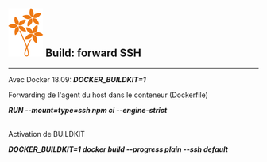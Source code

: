 ## ![bouquet](images/bouquet_small.svg) Build: forward SSH
---
Avec Docker 18.09: ***DOCKER_BUILDKIT=1***  

Forwarding de l'agent du host dans le conteneur (Dockerfile)

***RUN --mount=type=ssh npm ci --engine-strict***

<br/>
Activation de BUILDKIT

***DOCKER_BUILDKIT=1 docker build --progress plain --ssh default***